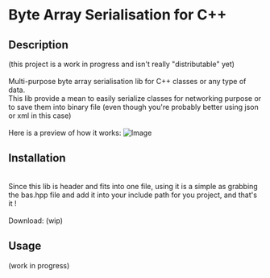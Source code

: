 # Byte Array Serialisation for C++

## Description

(this project is a work in progress and isn't really "distributable" yet)\
\
Multi-purpose byte array serialisation lib for C++ classes or any type of data.\
This lib provide a mean to easily serialize classes for networking purpose or to save them into binary file (even though you're probably better using json or xml in this case)\
\
Here is a preview of how it works:
![Image](./.github/supercool.gif)

## Installation
\
Since this lib is header and fits into one file, using it is a simple as grabbing the bas.hpp file and add it into your include path for you project, and that's it !\
\
Download: (wip)

## Usage

(work in progress)
